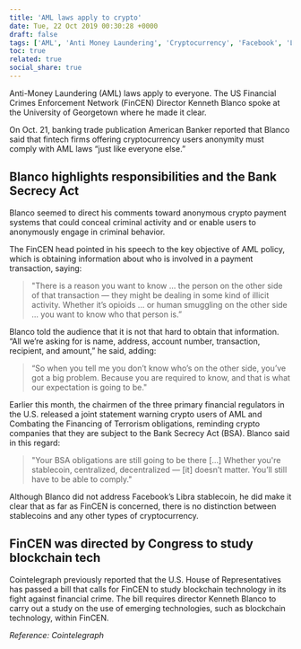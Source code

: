 ```yaml
---
title: 'AML laws apply to crypto'
date: Tue, 22 Oct 2019 00:30:28 +0000
draft: false
tags: ['AML', 'Anti Money Laundering', 'Cryptocurrency', 'Facebook', 'Libra', 'News', 'xeonbit', 'Xeonbit Token', 'XNB', 'XNS']
toc: true
related: true
social_share: true
---
```


Anti-Money Laundering (AML) laws apply to everyone. The US Financial Crimes Enforcement Network (FinCEN) Director Kenneth Blanco spoke at the University of Georgetown where he made it clear.

On Oct. 21, banking trade publication American Banker reported that Blanco said that fintech firms offering cryptocurrency users anonymity must comply with AML laws “just like everyone else.”

Blanco highlights responsibilities and the Bank Secrecy Act
-----------------------------------------------------------

Blanco seemed to direct his comments toward anonymous crypto payment systems that could conceal criminal activity and or enable users to anonymously engage in criminal behavior. 

The FinCEN head pointed in his speech to the key objective of AML policy, which is obtaining information about who is involved in a payment transaction, saying:

> "There is a reason you want to know ... the person on the other side of that transaction — they might be dealing in some kind of illicit activity. Whether it’s opioids ... or human smuggling on the other side ... you want to know who that person is.”

Blanco told the audience that it is not that hard to obtain that information. “All we’re asking for is name, address, account number, transaction, recipient, and amount,” he said, adding:

> “So when you tell me you don’t know who’s on the other side, you’ve got a big problem. Because you are required to know, and that is what our expectation is going to be."

Earlier this month, the chairmen of the three primary financial regulators in the U.S. released a joint statement warning crypto users of AML and Combating the Financing of Terrorism obligations, reminding crypto companies that they are subject to the Bank Secrecy Act (BSA). Blanco said in this regard:

> "Your BSA obligations are still going to be there \[...\] Whether you're stablecoin, centralized, decentralized — \[it\] doesn’t matter. You’ll still have to be able to comply."

Although Blanco did not address Facebook’s Libra stablecoin, he did make it clear that as far as FinCEN is concerned, there is no distinction between stablecoins and any other types of cryptocurrency. 

FinCEN was directed by Congress to study blockchain tech 
---------------------------------------------------------

Cointelegraph previously reported that the U.S. House of Representatives has passed a bill that calls for FinCEN to study blockchain technology in its fight against financial crime. The bill requires director Kenneth Blanco to carry out a study on the use of emerging technologies, such as blockchain technology, within FinCEN.

_Reference: Cointelegraph_